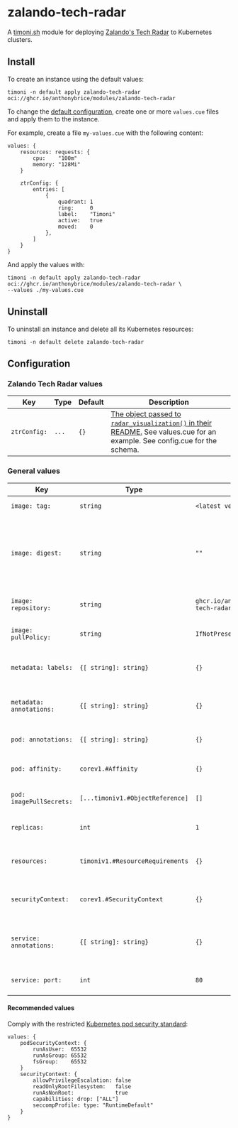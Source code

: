 # zalando-tech-radar

A [timoni.sh](http://timoni.sh) module for deploying [Zalando's Tech Radar](https://github.com/zalando/tech-radar) to Kubernetes clusters.

## Install

To create an instance using the default values:

```shell
timoni -n default apply zalando-tech-radar oci://ghcr.io/anthonybrice/modules/zalando-tech-radar
```

To change the [default configuration](#configuration),
create one or more `values.cue` files and apply them to the instance.

For example, create a file `my-values.cue` with the following content:

```cue
values: {
	resources: requests: {
		cpu:    "100m"
		memory: "128Mi"
	}

	ztrConfig: {
		entries: [
			{
				quadrant: 1
				ring:     0
				label:    "Timoni"
				active:   true
				moved:    0
			},
		]
	}
}
```

And apply the values with:

```shell
timoni -n default apply zalando-tech-radar oci://ghcr.io/anthonybrice/modules/zalando-tech-radar \
--values ./my-values.cue
```

## Uninstall

To uninstall an instance and delete all its Kubernetes resources:

```shell
timoni -n default delete zalando-tech-radar
```

## Configuration

### Zalando Tech Radar values

| Key          | Type  | Default | Description                                                                                                                                                                          |
|--------------|-------|---------|--------------------------------------------------------------------------------------------------------------------------------------------------------------------------------------|
| `ztrConfig:` | `...` | `{}`    | [The object passed to `radar_visualization()` in their README.](https://github.com/zalando/tech-radar) See values.cue for an example. See config.cue for the schema. |

### General values

| Key                      | Type                             | Default                                   | Description                                                                                                                                  |
|--------------------------|----------------------------------|-------------------------------------------|----------------------------------------------------------------------------------------------------------------------------------------------|
| `image: tag:`            | `string`                         | `<latest version>`                        | Container image tag                                                                                                                          |
| `image: digest:`         | `string`                         | `""`                                      | Container image digest, takes precedence over `tag` when specified                                                                           |
| `image: repository:`     | `string`                         | `ghcr.io/anthonybrice/zalando-tech-radar` | Container image repository                                                                                                                   |
| `image: pullPolicy:`     | `string`                         | `IfNotPresent`                            | [Kubernetes image pull policy](https://kubernetes.io/docs/concepts/containers/images/#image-pull-policy)                                     |
| `metadata: labels:`      | `{[ string]: string}`            | `{}`                                      | Common labels for all resources                                                                                                              |
| `metadata: annotations:` | `{[ string]: string}`            | `{}`                                      | Common annotations for all resources                                                                                                         |
| `pod: annotations:`      | `{[ string]: string}`            | `{}`                                      | Annotations applied to pods                                                                                                                  |
| `pod: affinity:`         | `corev1.#Affinity`               | `{}`                                      | [Kubernetes affinity and anti-affinity](https://kubernetes.io/docs/concepts/scheduling-eviction/assign-pod-node/#affinity-and-anti-affinity) |
| `pod: imagePullSecrets:` | `[...timoniv1.#ObjectReference]` | `[]`                                      | [Kubernetes image pull secrets](https://kubernetes.io/docs/concepts/containers/images/#specifying-imagepullsecrets-on-a-pod)                 |
| `replicas:`              | `int`                            | `1`                                       | Kubernetes deployment replicas                                                                                                               |
| `resources:`             | `timoniv1.#ResourceRequirements` | `{}`                                      | [Kubernetes resource requests and limits](https://kubernetes.io/docs/concepts/configuration/manage-resources-containers)                     |
| `securityContext:`       | `corev1.#SecurityContext`        | `{}`                                      | [Kubernetes container security context](https://kubernetes.io/docs/tasks/configure-pod-container/security-context)                           |
| `service: annotations:`  | `{[ string]: string}`            | `{}`                                      | Annotations applied to the Kubernetes Service                                                                                                |
| `service: port:`         | `int`                            | `80`                                      | Kubernetes Service HTTP port                                                                                                                 |

#### Recommended values

Comply with the restricted [Kubernetes pod security standard](https://kubernetes.io/docs/concepts/security/pod-security-standards/):

```cue
values: {
	podSecurityContext: {
		runAsUser:  65532
		runAsGroup: 65532
		fsGroup:    65532
	}
	securityContext: {
		allowPrivilegeEscalation: false
		readOnlyRootFilesystem:   false
		runAsNonRoot:             true
		capabilities: drop: ["ALL"]
		seccompProfile: type: "RuntimeDefault"
	}
}
```
